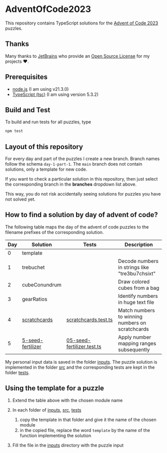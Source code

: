 # AdventOfCode2023

This repository contains TypeScript solutions for the [Advent of Code 2023](https://adventofcode.com/2023/) puzzles.

## Thanks

Many thanks to [JetBrains](https://www.jetbrains.com/?from=generator-kata-net-core) who provide
an [Open Source License](https://www.jetbrains.com/community/opensource/) for my projects ❤️.

## Prerequisites

- [node.js](https://nodejs.org/) (I am using v21.3.0)
- [TypeScript (tsc)](https://www.typescriptlang.org/) (I am using version 5.3.2)

## Build and Test

To build and run tests for all puzzles, type

```sh
npm test
```

## Layout of this repository

For every day and part of the puzzles I create a new branch. Branch names follow the schema `day-1-part-1`. The `main` branch does not contain solutions, only a template for new code.

If you want to check a particular solution in this repository, then just select the corresponding branch in the **branches** dropdown list above.

This way, you do not risk accidentally seeing solutions for puzzles you have not solved yet.

## How to find a solution by day of advent of code?

The following table maps the day of the advent of code puzzles to the filename prefixes of the corresponding solution.

| Day | Solution                                         | Tests                                                            | Description                                      |
|-----|--------------------------------------------------|------------------------------------------------------------------|--------------------------------------------------|
| 0   | template                                         |                                                                  |                                                  |
| 1   | trebuchet                                        |                                                                  | Decode numbers in strings like "tre3bu7chsixt"   |
| 2   | cubeConundrum                                    |                                                                  | Draw colored cubes from a bag                    |
| 3   | gearRatios                                       |                                                                  | Identify numbers in huge text file               |
| 4   | [scratchcards](./src/scratchcards.ts)            | [scratchcards.test.ts](./tests/scratchcards.test.ts)             | Match numbers to winning numbers on scratchcards |
| 5   | [5-seed-fertilizer](./src/05-seed-fertilizer.ts) | [05-seed-fertilizer.test.ts](./tests/05-seed-fertilizer.test.ts) | Apply number mapping ranges subsequently         |

My personal input data is saved in the folder [inputs](./inputs). The puzzle solution is implemented in the folder [src](./src) and the corresponding tests are kept in the folder [tests](./tests).

## Using the template for a puzzle

1. Extend the table above with the chosen module name
2. In each folder of [inputs](./inputs), [src](./src), [tests](./tests)

   1. copy the template in that folder and give it the name of the chosen module
   2. in the copied file, replace the word `template` by the name of the function implementing the solution

3. Fill the file in the [inputs](./inputs) directory with the puzzle input
